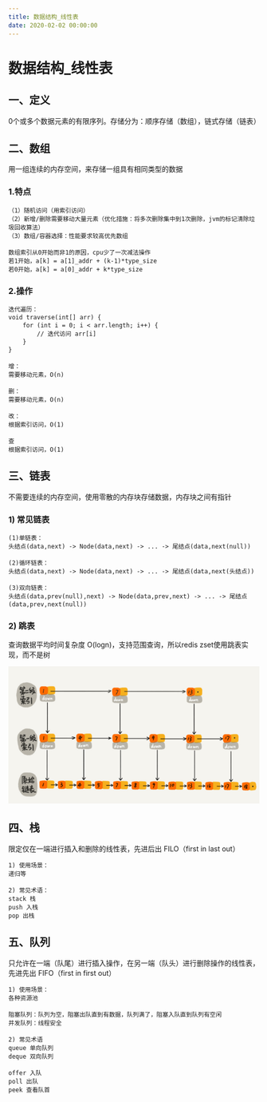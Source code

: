 ```yaml
---
title: 数据结构_线性表
date: 2020-02-02 00:00:00
---
```


# 数据结构_线性表

## 一、定义

0个或多个数据元素的有限序列。存储分为：顺序存储（数组），链式存储（链表）


## 二、数组
用一组连续的内存空间，来存储一组具有相同类型的数据

### 1.特点
```
（1）随机访问（用索引访问）
（2）新增/删除需要移动大量元素（优化措施：将多次删除集中到1次删除，jvm的标记清除垃圾回收算法）
（3）数组/容器选择：性能要求较高优先数组

数组索引从0开始而非1的原因，cpu少了一次减法操作
若1开始，a[k] = a[1]_addr + (k-1)*type_size
若0开始，a[k] = a[0]_addr + k*type_size
```

### 2.操作

```
迭代遍历：
void traverse(int[] arr) {
    for (int i = 0; i < arr.length; i++) {
        // 迭代访问 arr[i]
    }
}

增：
需要移动元素，O(n)

删：
需要移动元素，O(n)

改：
根据索引访问，O(1)

查
根据索引访问，O(1)
```


## 三、链表
不需要连续的内存空间，使用零散的内存块存储数据，内存块之间有指针

### 1) 常见链表

``` 
(1)单链表：
头结点(data,next) -> Node(data,next) -> ... -> 尾结点(data,next(null))

(2)循环链表：
头结点(data,next) -> Node(data,next) -> ... -> 尾结点(data,next(头结点))

(3)双向链表：
头结点(data,prev(null),next) -> Node(data,prev,next) -> ... -> 尾结点(data,prev,next(null))
```


### 2) 跳表

查询数据平均时间复杂度 O(logn)，支持范围查询，所以redis zset使用跳表实现，而不是树

![跳表结构](../../../resource/数据结构_线性表_跳表.png)



## 四、栈
限定仅在一端进行插入和删除的线性表，先进后出 FILO（first in last out）

```
1) 使用场景：
递归等

2) 常见术语：
stack 栈
push 入栈
pop 出栈
```



## 五、队列
只允许在一端（队尾）进行插入操作，在另一端（队头）进行删除操作的线性表，先进先出 FIFO（first in first out）

```
1) 使用场景：
各种资源池

阻塞队列：队列为空，阻塞出队直到有数据，队列满了，阻塞入队直到队列有空闲
并发队列：线程安全

2) 常见术语
queue 单向队列
deque 双向队列

offer 入队
poll 出队
peek 查看队首
```
